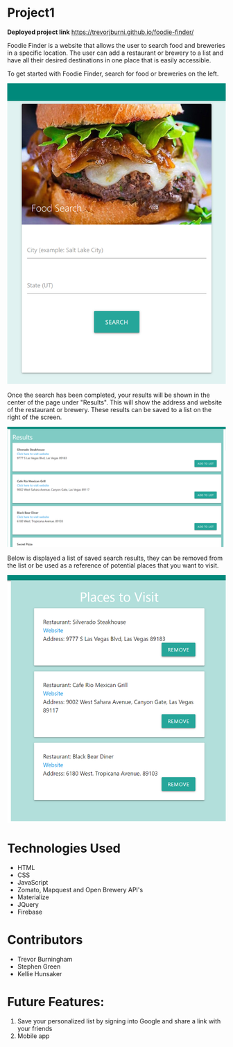 # Project1

**Deployed project link** https://trevorjburni.github.io/foodie-finder/

Foodie Finder is a website that allows the user to search food and breweries in a specific location. The user can add a restaurant or brewery to a list and have all their desired destinations in one place that is easily accessible. 

To get started with Foodie Finder, search for food or breweries on the left.

![Foodie Search](assets/readme-pictures/foodie-finder-search.PNG)

Once the search has been completed, your results will be shown in the center of the page under "Results".
This will show the address and website of the restaurant or brewery.
These results can be saved to a list on the right of the screen.

![Results](assets/readme-pictures/foodie-finder-results.PNG)

Below is displayed a list of saved search results, they can be removed from the list or be used as a reference of potential places that you want to visit.

![Results](assets/readme-pictures/foodie-finder-saved.PNG)


# Technologies Used

- HTML
- CSS
- JavaScript
- Zomato, Mapquest and Open Brewery API's
- Materialize
- JQuery
- Firebase

# Contributors

- Trevor Burningham
- Stephen Green
- Kellie Hunsaker

# Future Features: 

1. Save your personalized list by signing into Google and share a link with your friends
2. Mobile app
